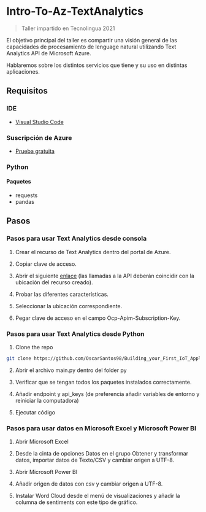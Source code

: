 # Intro-To-Az-TextAnalytics

> Taller impartido en Tecnolingua 2021

El objetivo principal del taller es compartir una visión general de las capacidades de procesamiento de lenguage natural utilizando Text Analytics API de Microsoft Azure.

Hablaremos sobre los distintos servicios que tiene y su uso en distintas aplicaciones.

## Requisitos

### IDE

- [Visual Studio Code](https://code.visualstudio.com/download)

### Suscripción de Azure

- [Prueba gratuita](https://azure.microsoft.com/es-mx/free/search/?&ef_id=EAIaIQobChMIoo38pqXc8AIVgozICh2Elw7lEAAYASAAEgL7aPD_BwE:G:s&OCID=AID2100073_SEM_EAIaIQobChMIoo38pqXc8AIVgozICh2Elw7lEAAYASAAEgL7aPD_BwE:G:s&gclid=EAIaIQobChMIoo38pqXc8AIVgozICh2Elw7lEAAYASAAEgL7aPD_BwE)

### Python

#### Paquetes

- requests
- pandas

## Pasos

### Pasos para usar Text Analytics desde consola

1. Crear el recurso de Text Analytics dentro del portal de Azure.

2. Copiar clave de acceso.

3. Abrir el siguiente [enlace](https://westus.dev.cognitive.microsoft.com/docs/services?pattern=text) (las llamadas a la API deberán coincidir con la ubicación del recurso creado).

4. Probar las diferentes características.

5. Seleccionar la ubicación correspondiente.

6. Pegar clave de acceso en el campo Ocp-Apim-Subscription-Key.

### Pasos para usar Text Analytics desde Python

1. Clone the repo

```sh
git clone https://github.com/OscarSantos98/Building_your_First_IoT_Application_with_Flask_and_MicroPython.git
```

2. Abrir el archivo main.py dentro del folder py

3. Verificar que se tengan todos los paquetes instalados correctamente.

4. Añadir endpoint y api_keys (de preferencia añadir variables de entorno y reiniciar la computadora)

5. Ejecutar código

### Pasos para usar datos en Microsoft Excel y Microsoft Power BI

1. Abrir Microsoft Excel

2. Desde la cinta de opciones Datos en el grupo Obtener y transformar datos, importar datos de Texto/CSV y cambiar origen a UTF-8.

3. Abrir Microsoft Power BI

4. Añadir origen de datos con csv y cambiar origen a UTF-8.

5. Instalar Word Cloud desde el menú de visualizaciones y añadir la columna de sentiments con este tipo de gráfico.
